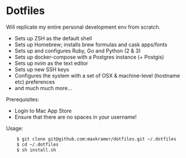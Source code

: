 # Dotfiles

Will replicate my entire personal development env from scratch.

- Sets up ZSH as the default shell
- Sets up Homebrew; installs brew formulas and cask apps/fonts
- Sets up and configures Ruby, Go and Python (2 & 3)
- Sets up docker-compose with a Postgres instance (+ Postgis)
- Sets up nvim as the text editor
- Sets up new SSH keys
- Configures the system with a set of OSX & machine-level (hostname etc) preferences
- and much much more...

Prerequisites:
- Login to Mac App Store
- Ensure that there are no spaces in your username!
 
Usage:
```bash
    $ git clone git@github.com:maxkramer/dotfiles.git ~/.dotfiles
    $ cd ~/.dotfiles
    $ sh install.sh
```
